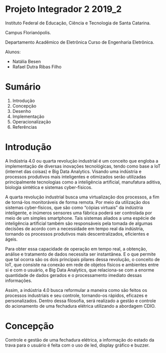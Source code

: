 # **Projeto Integrador 2 2019_2**

Instituto Federal de Educação, Ciência e Tecnologia de Santa Catarina.

Campus Florianópolis. 

Departamento Acadêmico de Eletrônica Curso de Engenharia Eletrônica.

Alunos:

* Natália Besen
* Rafael Dutra Ribas Filho

# **Sumário** 

1. Introdução
2. Concepção
3. Desenho
4. Implementação
5. Operacionalização
6. Referências

# **Introdução**

A Indústria 4.0 ou quarta revolução industrial é um conceito que engloba a implementação de diversas inovações tecnológicas, tendo como base a IoT (internet das coisas) e Big Data Analytics. Visando uma indústria e processos produtivos mais inteligentes e otimizados serão utilizadas  principalmente tecnologias como a inteligência artificial, manufatura aditiva, biologia sintética e sistemas cyber-físicos.

A quarta revolução industrial busca uma virtualização dos processos, a fim de torná-los monitoráveis de forma remota. Por meio da utilização dos sistemas cyber-físicos, que são como “cópias virtuais” da indústria inteligente, e inúmeros sensores uma fábrica poderá ser controlada por meio de um simples smartphone. Tais sistemas aliados a uma espécie de inteligência artificial também são responsáveis pela tomada de algumas decisões de acordo com a necessidade em tempo real da indústria, tornando os processos produtivos mais descentralizados, eficientes e ágeis.

Para obter essa capacidade de operação em tempo real, a obtenção, análise e tratamento de dados necessita ser instantânea. E o que permite que tal ocorra são os dois principais pilares dessa revolução, o conceito de IoT, que consiste na conexão em rede de objetos físicos e ambientes entre si e com o usuário, e Big Data Analytics, que relaciona-se com a enorme quantidade de dados gerados e o processamento imediato dessas informações. 

Assim, a indústria 4.0 busca reformular a maneira como são feitos os processos industriais e seu controle, tornando-os rápidos, eficazes e personalizados. Dentro dessa filosofia, será realizado a gestão e controle do acionamento de uma fechadura elétrica utilizando a abordagem CDIO.    

# **Concepção**

Controle e gestão de uma fechadura elétrica, 
a informação do estado da trava para o usuário é feita com o uso de led, display gráfico e buzzer.


